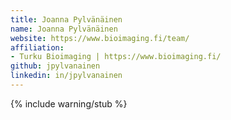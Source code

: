 ```yaml
---
title: Joanna Pylvänäinen
name: Joanna Pylvänäinen
website: https://www.bioimaging.fi/team/
affiliation:
- Turku Bioimaging | https://www.bioimaging.fi/
github: jpylvanainen
linkedin: in/jpylvanainen
---
```


{% include warning/stub %}
